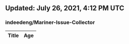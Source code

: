 ## Updated: July 26, 2021, 4:12 PM UTC


### indeedeng/Mariner-Issue-Collector
|**Title**|**Age**|
|:----|:----|